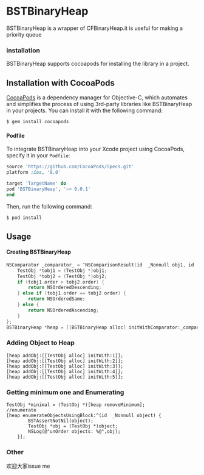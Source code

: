 # BSTBinaryHeap
BSTBinaryHeap is a wrapper of CFBinaryHeap.it is useful for making a priority queue

### installation
BSTBinaryHeap supports cocoapods for installing the library in a project.
## Installation with CocoaPods

[CocoaPods](http://cocoapods.org) is a dependency manager for Objective-C, which automates and simplifies the process of using 3rd-party libraries like BSTBinaryHeap in your projects. You can install it with the following command:

```bash
$ gem install cocoapods
```
#### Podfile

To integrate BSTBinaryHeap into your Xcode project using CocoaPods, specify it in your `Podfile`:

```ruby
source 'https://github.com/CocoaPods/Specs.git'
platform :ios, '8.0'

target 'TargetName' do
pod 'BSTBinaryHeap', '~> 0.0.1'
end
```
Then, run the following command:

```bash
$ pod install
```
## Usage
#### Creating BSTBinaryHeap
```objective-c
NSComparator _comparator_ = ^NSComparisonResult(id  _Nonnull obj1, id  _Nonnull obj2) {
    TestObj *tobj1 = (TestObj *)obj1;
    TestObj *tobj2 = (TestObj *)obj2;
    if (tobj1.order > tobj2.order) {
        return NSOrderedDescending;
    } else if (tobj1.order == tobj2.order) {
        return NSOrderedSame;
    } else {
        return NSOrderedAscending;
    }
};
BSTBinaryHeap *heap = [[BSTBinaryHeap alloc] initWithComparator:_comparator_ andCapacity:10];
```
### Adding Object to Heap
```
[heap addObj:[[TestObj alloc] initWith:1]];
[heap addObj:[[TestObj alloc] initWith:2]];
[heap addObj:[[TestObj alloc] initWith:3]];
[heap addObj:[[TestObj alloc] initWith:4]];
[heap addObj:[[TestObj alloc] initWith:5]];
```
### Getting minimum one and Enumerating
```
TestObj *minimal = (TestObj *)[heap removeMinimum];
//enumerate
[heap enumerateObjectsUsingBlock:^(id  _Nonnull object) {
        BSTAssertNotNil(object);
        TestObj *obj = (TestObj *)object;
        NSLog(@"unOrder objects: %@",obj);
    }];
```
### Other
欢迎大家issue me
